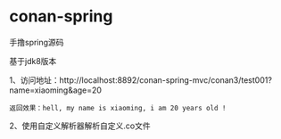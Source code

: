 # conan-spring
手撸spring源码

基于jdk8版本

1、访问地址：http://localhost:8892/conan-spring-mvc/conan3/test001?name=xiaoming&age=20

    返回效果：hell, my name is xiaoming, i am 20 years old !

2、使用自定义解析器解析自定义.co文件

